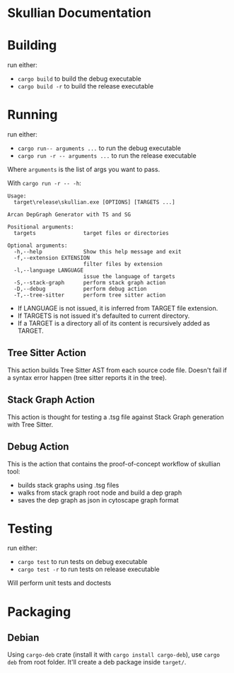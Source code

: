# Skullian Documentation

# Building

run either:

- ```cargo build``` to build the debug executable
- ```cargo build -r``` to build the release executable

# Running

run either:

- ```cargo run-- arguments ...``` to run the debug executable
- ```cargo run -r -- arguments ...``` to run the release executable

Where `arguments` is the list of args you want to pass.

With `cargo run -r -- -h`:

```
Usage:
  target\release\skullian.exe [OPTIONS] [TARGETS ...]

Arcan DepGraph Generator with TS and SG

Positional arguments:
  targets               target files or directories

Optional arguments:
  -h,--help             Show this help message and exit
  -f,--extension EXTENSION
                        filter files by extension
  -l,--language LANGUAGE
                        issue the language of targets
  -S,--stack-graph      perform stack graph action
  -D,--debug            perform debug action
  -T,--tree-sitter      perform tree sitter action
```

- If LANGUAGE is not issued, it is inferred from TARGET file extension.
- If TARGETS is not issued it's defaulted to current directory.
- If a TARGET is a directory all of its content is recursively added as TARGET.


## Tree Sitter Action

This action builds Tree Sitter AST from each source code file.
Doesn't fail if a syntax error happen (tree sitter reports it in the tree).

## Stack Graph Action

This action is thought for testing a .tsg file against Stack Graph generation with Tree Sitter.

## Debug Action

This is the action that contains the proof-of-concept workflow of skullian tool:

- builds stack graphs using .tsg files
- walks from stack graph root node and build a dep graph
- saves the dep graph as json in cytoscape graph format

# Testing

run either:

- ```cargo test``` to run tests on debug executable
- ```cargo test -r``` to run tests on release executable

Will perform unit tests and doctests

# Packaging

## Debian

Using `cargo-deb` crate (install it with `cargo install cargo-deb`), use `cargo deb` from root folder. It'll create a deb package inside `target/`.